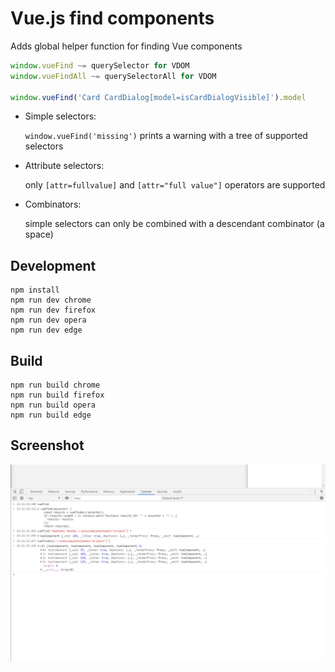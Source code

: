 # Vue.js find components

Adds global helper function for finding Vue components

```js
window.vueFind ~= querySelector for VDOM
window.vueFindAll ~= querySelectorAll for VDOM

window.vueFind('Card CardDialog[model=isCardDialogVisible]').model
```

- Simple selectors:

    `window.vueFind('missing')` prints a warning with a tree of supported selectors

- Attribute selectors:

    only `[attr=fullvalue]` and `[attr="full value"]` operators are supported

- Combinators:

    simple selectors can only be combined with a descendant combinator (a space)


## Development

    npm install
    npm run dev chrome
    npm run dev firefox
    npm run dev opera
    npm run dev edge

## Build

    npm run build chrome
    npm run build firefox
    npm run build opera
    npm run build edge

## Screenshot

![Console](./console.png)
